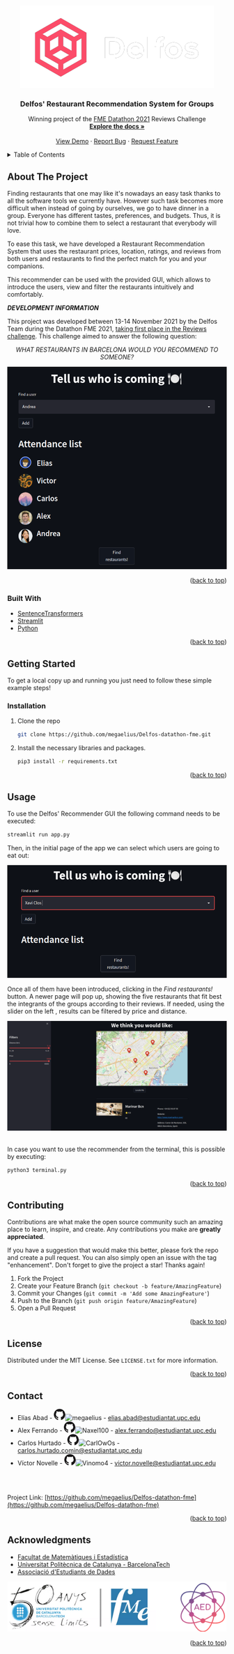 <div id="top"></div>

<!-- PROJECT LOGO -->
<br />
<div align="center">
  <a href="https://github.com/megaelius/Delfos-datathon-fme">
    <img src="README_Images/logo.png" alt="Logo">
  </a>

<h3 align="center">Delfos' Restaurant Recommendation System for Groups</h3>

  <p align="center">
    Winning project of the  <a href=https://datathon.cat/>FME Datathon 2021</a> Reviews Challenge
    <br />
    <a href="https://github.com/megaelius/Delfos-datathon-fme"><strong>Explore the docs »</strong></a>
    <br />
    <br />
    <a href="https://github.com/megaelius/Delfos-datathon-fme">View Demo</a>
    ·
    <a href="https://github.com/megaelius/Delfos-datathon-fme/issues">Report Bug</a>
    ·
    <a href="https://github.com/megaelius/Delfos-datathon-fme/pulls">Request Feature</a>
  </p>
</div>



<!-- TABLE OF CONTENTS -->
<details>
  <summary>Table of Contents</summary>
  <ol>
    <li>
      <a href="#about-the-project">About The Project</a>
      <ul>
        <li><a href="#built-with">Built With</a></li>
      </ul>
    </li>
    <li>
      <a href="#getting-started">Getting Started</a>
      <ul>
        <li><a href="#installation">Installation</a></li>
      </ul>
    </li>
    <li><a href="#usage">Usage</a></li>
    <li><a href="#contributing">Contributing</a></li>
    <li><a href="#license">License</a></li>
    <li><a href="#contact">Contact</a></li>
    <li><a href="#acknowledgments">Acknowledgments</a></li>
  </ol>
</details>



<!-- ABOUT THE PROJECT -->
## About The Project

Finding restaurants that one may like it's nowadays an easy task thanks to all the software tools we currently have. However such task becomes more difficult when instead of going by ourselves, we go to have dinner in a group. Everyone has different tastes, preferences, and budgets. Thus, it is not trivial how to combine them to select a restaurant that everybody will love.

To ease this task, we have developed a Restaurant Recommendation System that uses the restaurant prices, location, ratings, and reviews from both users and restaurants to find the perfect match for you and your companions.

This recommender can be used with the provided GUI, which allows to introduce the users, view and filter the restaurants intuitively and comfortably.

***DEVELOPMENT INFORMATION***

This project was developed between 13-14 November 2021 by the Delfos Team during the Datathon FME 2021, [taking first place in the Reviews challenge](https://fme.upc.edu/ca/noticies/cronica-de-la-1a-datathon-fme-2021). This challenge aimed to answer the following question:

  <p align="center"><i>WHAT RESTAURANTS IN BARCELONA WOULD YOU RECOMMEND TO SOMEONE?</i></p>

<div align="center">
    <img src="README_Images/screenshot.png" alt="SS1">
  </div>


<p align="right">(<a href="#top">back to top</a>)</p>


### Built With

* [SentenceTransformers](https://www.sbert.net/)
* [Streamlit](https://streamlit.io/)
* [Python](https://www.python.org/)

<p align="right">(<a href="#top">back to top</a>)</p>


<!-- GETTING STARTED -->
## Getting Started

To get a local copy up and running you just need to follow these simple example steps!

### Installation

1. Clone the repo
   ```sh
   git clone https://github.com/megaelius/Delfos-datathon-fme.git
   ```
2. Install the necessary libraries and packages.
   ```sh
   pip3 install -r requirements.txt
   ```
<p align="right">(<a href="#top">back to top</a>)</p>



<!-- USAGE EXAMPLES -->
## Usage

To use the Delfos' Recommender GUI the following command needs to be executed:
   ```sh
   streamlit run app.py
   ```
Then, in the initial page of the app we can select which users are going to eat out:

<div align="center">
    <img src="README_Images/screenshot2.png" alt="SS2">
  </div>

Once all of them have been introduced, clicking in the *Find restaurants!* button. 
A newer page will pop up, showing the five restaurants that fit best the integrants of the groups according to their reviews.
If needed, using the slider on the left , results can be filtered by price and distance. 

<div align="center">
    <img src="README_Images/screenshot3.png" alt="SS3">
  <br>
  <br>
  </div>



In case you want to use the recommender from the terminal, this is possible by executing:
   ```sh
   python3 terminal.py
   ```

<p align="right">(<a href="#top">back to top</a>)</p>


<!-- CONTRIBUTING -->
## Contributing

Contributions are what make the open source community such an amazing place to learn, inspire, and create. Any contributions you make are **greatly appreciated**.

If you have a suggestion that would make this better, please fork the repo and create a pull request. You can also simply open an issue with the tag "enhancement".
Don't forget to give the project a star! Thanks again!

1. Fork the Project
2. Create your Feature Branch (`git checkout -b feature/AmazingFeature`)
3. Commit your Changes (`git commit -m 'Add some AmazingFeature'`)
4. Push to the Branch (`git push origin feature/AmazingFeature`)
5. Open a Pull Request

<p align="right">(<a href="#top">back to top</a>)</p>



<!-- LICENSE -->
## License

Distributed under the MIT License. See `LICENSE.txt` for more information.

<p align="right">(<a href="#top">back to top</a>)</p>



<!-- CONTACT -->
## Contact

* Elías Abad - [<img alt="GitHub" width="26px" src="https://raw.githubusercontent.com/github/explore/78df643247d429f6cc873026c0622819ad797942/topics/github/github.png" />][git1]![ megaelius](https://github.com/megaelius/) - elias.abad@estudiantat.upc.edu
* Alex Ferrando - [<img alt="GitHub" width="26px" src="https://raw.githubusercontent.com/github/explore/78df643247d429f6cc873026c0622819ad797942/topics/github/github.png" />][git2]![ Naxel100](https://github.com/Naxel100/) - alex.ferrando@estudiantat.upc.edu
* Carlos Hurtado - [<img alt="GitHub" width="26px" src="https://raw.githubusercontent.com/github/explore/78df643247d429f6cc873026c0622819ad797942/topics/github/github.png" />][git3]![ CarlOwOs](https://github.com/CarlOwOs/) - carlos.hurtado.comin@estudiantat.upc.edu
* Víctor Novelle - [<img alt="GitHub" width="26px" src="https://raw.githubusercontent.com/github/explore/78df643247d429f6cc873026c0622819ad797942/topics/github/github.png" />][git4]![ Vinomo4](https://github.com/Vinomo4/) - victor.novelle@estudiantat.upc.edu

<br>
<br>

Project Link: [https://github.com/megaelius/Delfos-datathon-fme](https://github.com/megaelius/Delfos-datathon-fme)

<p align="right">(<a href="#top">back to top</a>)</p>



<!-- ACKNOWLEDGMENTS -->
## Acknowledgments

* [Facultat de Matemàtiques i Estadística](https://fme.upc.edu/ca)
* [Universitat Politècnica de Catalunya - BarcelonaTech](https://www.upc.edu/ca)
* [Associació d'Estudiants de Dades](https://twitter.com/datastudents)

<div align="center">
    <img src="README_Images/screenshot4.png" alt="SS4">
  </div>

<p align="right">(<a href="#top">back to top</a>)</p>



<!-- MARKDOWN LINKS & IMAGES -->
<!-- https://www.markdownguide.org/basic-syntax/#reference-style-links -->
[git1]: https://github.com/megaelius/
[git2]: https://github.com/Naxel100
[git3]: https://github.com/CarlOwOs
[git4]: https://github.com/Vinomo4


